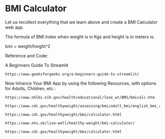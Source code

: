 # BMI Calculator

Let us recollect everything that we learn above and create a BMI Calculator web app.

The formula of BMI Index when weight is in Kgs and height is in meters is:

bmi = weight/height^2        

Reference and Code:

A Beginners Guide To Streamlit

```
https://www.geeksforgeeks.org/a-beginners-guide-to-streamlit/
```

Now Inhance Your BMI App by using the following Resources, with options for Adults, Children, etc.:

```
https://www.nhlbi.nih.gov/health/educational/lose_wt/BMI/bmicalc.htm
```

```
https://www.cdc.gov/healthyweight/assessing/bmi/adult_bmi/english_bmi_calculator/bmi_calculator.html
```

```
https://www.cdc.gov/healthyweight/bmi/calculator.html
```

```
https://www.nhs.uk/live-well/healthy-weight/bmi-calculator/
```

```
https://www.cdc.gov/healthyweight/bmi/calculator.html 
```
